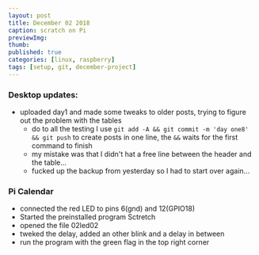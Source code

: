```yaml
---
layout: post
title: December 02 2018
caption: scratch on Pi
previewImg:
thumb:
published: true
categories: [linux, raspberry]
tags: [setup, git, december-project]
---
```


### Desktop updates:
* uploaded day1 and made some tweaks to older posts, trying to figure out the problem with the tables
	* do to all the testing I use `git add -A && git commit -m 'day one8' && git push` to create posts in one line, the `&&` waits for the first command to finish
	* my mistake was that I didn't hat a free line between the header and the table...
	* fucked up the backup from yesterday so I had to start over again...

### Pi Calendar
* connected the red LED to pins 6(gnd) and 12(GPIO18) 
* Started the preinstalled program Sctretch
* opened the file 02led02
* tweked the delay, added an other blink and a delay in between
* run the program with the green flag in the top right corner